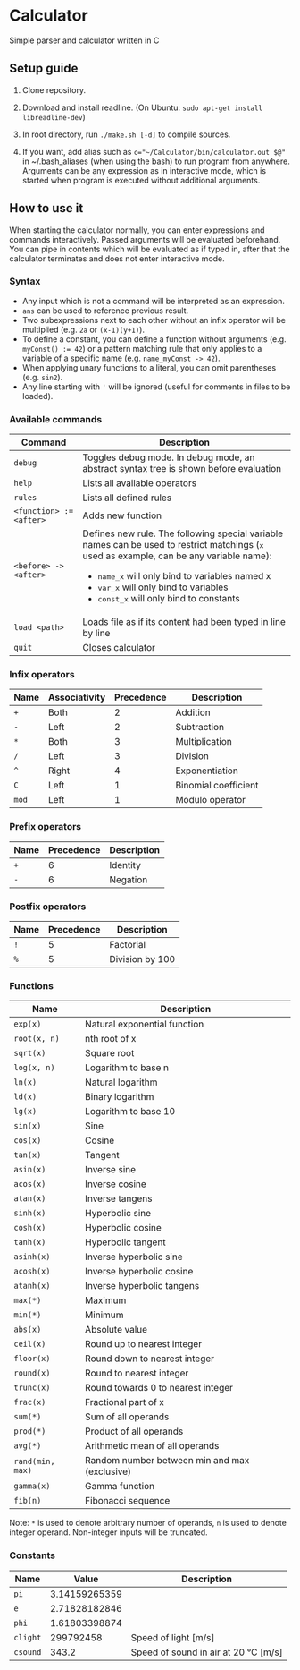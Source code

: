 # Calculator
Simple parser and calculator written in C

## Setup guide
1. Clone repository.

2. Download and install readline. (On Ubuntu: ```sudo apt-get install libreadline-dev```)

3. In root directory, run ```./make.sh [-d]``` to compile sources.

4. If you want, add alias such as ```c="~/Calculator/bin/calculator.out $@"``` in ~/.bash_aliases (when using the bash) to run program from anywhere. Arguments can be any expression as in interactive mode, which is started when program is executed without additional arguments.

## How to use it
When starting the calculator normally, you can enter expressions and commands interactively. Passed arguments will be evaluated beforehand. You can pipe in contents which will be evaluated as if typed in, after that the calculator terminates and does not enter interactive mode.

### Syntax
* Any input which is not a command will be interpreted as an expression.
* ```ans``` can be used to reference previous result.
* Two subexpressions next to each other without an infix operator will be multiplied (e.g. ```2a``` or ```(x-1)(y+1)```).
* To define a constant, you can define a function without arguments (e.g. ```myConst() := 42```) or a pattern matching rule that only applies to a variable of a specific name (e.g. ```name_myConst -> 42```).
* When applying unary functions to a literal, you can omit parentheses (e.g. ```sin2```).
* Any line starting with ```'``` will be ignored (useful for comments in files to be loaded).

### Available commands
| Command                     | Description |
| ---                         | ---         |
| ```debug```                 | Toggles debug mode. In debug mode, an abstract syntax tree is shown before evaluation |
| ```help```                  | Lists all available operators |
| ```rules```                 | Lists all defined rules |
| ```<function> := <after>``` | Adds new function |
| ```<before> -> <after>```   | Defines new rule. The following special variable names can be used to restrict matchings (<tt>x</tt> used as example, can be any variable name): <ul><li><tt>name_x</tt> will only bind to variables named x</li><li><tt>var_x</tt> will only bind to variables</li><li><tt>const_x</tt> will only bind to constants</li></ul> |
| ```load <path>```           | Loads file as if its content had been typed in line by line |
| ```quit```                  | Closes calculator |

### Infix operators
| Name      | Associativity | Precedence | Description          |
| ---       | ---           | ---        | ---                  |
| ```+```   | Both          | 2          | Addition             |
| ```-```   | Left          | 2          | Subtraction           |
| ```*```   | Both          | 3          | Multiplication       |
| ```/```   | Left          | 3          | Division             |
| ```^```   | Right         | 4          | Exponentiation       |
| ```C```   | Left          | 1          | Binomial coefficient |
| ```mod``` | Left          | 1          | Modulo operator      |

### Prefix operators
| Name    | Precedence | Description |
| ---     | ---        | ---         |
| ```+``` | 6          | Identity    |
| ```-``` | 6          | Negation    |

### Postfix operators
| Name    | Precedence | Description     |
| ---     | ---        | ---             |
| ```!``` | 5          | Factorial       |
| ```%``` | 5          | Division by 100 |

### Functions
| Name                 | Description                                   |
| ---                  | ---                                           |
| ```exp(x)```         | Natural exponential function                  |
| ```root(x, n)```     | nth root of x                                 |
| ```sqrt(x)```        | Square root                                   |
| ```log(x, n)```      | Logarithm to base n                           |
| ```ln(x)```          | Natural logarithm                             |
| ```ld(x)```          | Binary logarithm                              |
| ```lg(x)```          | Logarithm to base 10                          |
| ```sin(x)```         | Sine                                          |
| ```cos(x)```         | Cosine                                        |
| ```tan(x)```         | Tangent                                       |
| ```asin(x)```        | Inverse sine                                  |
| ```acos(x)```        | Inverse cosine                                |
| ```atan(x)```        | Inverse tangens                               |
| ```sinh(x)```        | Hyperbolic sine                               |
| ```cosh(x)```        | Hyperbolic cosine                             |
| ```tanh(x)```        | Hyperbolic tangent                            |
| ```asinh(x)```       | Inverse hyperbolic sine                       |
| ```acosh(x)```       | Inverse hyperbolic cosine                     |
| ```atanh(x)```       | Inverse hyperbolic tangens                    |
| ```max(*)```         | Maximum                                       |
| ```min(*)```         | Minimum                                       |
| ```abs(x)```         | Absolute value                                |
| ```ceil(x)```        | Round up to nearest integer                   |
| ```floor(x)```       | Round down to nearest integer                 |
| ```round(x)```       | Round to nearest integer                      |
| ```trunc(x)```       | Round towards 0 to nearest integer            |
| ```frac(x)```        | Fractional part of x                          |
| ```sum(*)```         | Sum of all operands                           |
| ```prod(*)```        | Product of all operands                       |
| ```avg(*)```         | Arithmetic mean of all operands               |
| ```rand(min, max)``` | Random number between min and max (exclusive) |
| ```gamma(x)```       | Gamma function                                |
| ```fib(n)```         | Fibonacci sequence                            |

Note: ```*``` is used to denote arbitrary number of operands, ```n``` is used to denote integer operand. Non-integer inputs will be truncated.

### Constants
| Name         | Value         | Description                          |
| ---          | ---           | ---                                  |
| ```pi```     | 3.14159265359 |                                      |
| ```e```      | 2.71828182846 |                                      |
| ```phi```    | 1.61803398874 |                                      |
| ```clight``` | 299792458     | Speed of light [m/s]                 |
| ```csound``` | 343.2         | Speed of sound in air at 20 °C [m/s] |

